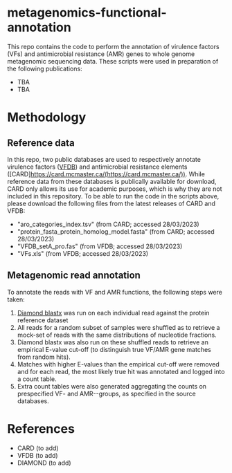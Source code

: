 # metagenomics-functional-annotation
This repo contains the code to perform the annotation of virulence factors (VFs) and antimicrobial resistance (AMR) genes to whole genome metagenomic sequencing data. These scripts were used in preparation of the following publications:
- TBA
- TBA

# Methodology
## Reference data

In this repo, two public databases are used to respectively annotate virulence factors ([VFDB](http://www.mgc.ac.cn/VFs/main.htm)) and antimicrobial resistance elements ([CARD]https://card.mcmaster.ca/(https://card.mcmaster.ca/)). While reference data from these databases is publically available for download, CARD only allows its use for academic purposes, which is why they are not included in this repository. To be able to run the code in the scripts above, please download the following files from the latest releases of CARD and VFDB:
- "aro_categories_index.tsv" (from CARD; accessed 28/03/2023)
- "protein_fasta_protein_homolog_model.fasta" (from CARD; accessed 28/03/2023)
- "VFDB_setA_pro.fas" (from VFDB; accessed 28/03/2023)
- "VFs.xls" (from VFDB; accessed 28/03/2023)

## Metagenomic read annotation

To annotate the reads with VF and AMR functions, the following steps were taken:
1. [Diamond blastx]() was run on each individual read against the protein reference dataset
2. All reads for a random subset of samples were shuffled as to retrieve a mock-set of reads with the same distributions of nucleotide fractions.
3. Diamond blastx was also run on these shuffled reads to retrieve an empirical E-value cut-off (to distinguish true VF/AMR gene matches from random hits).
4. Matches with higher E-values than the empirical cut-off were removed and for each read, the most likely true hit was annotated and logged into a count table.
5. Extra count tables were also generated aggregating the counts on prespecified VF- and AMR--groups, as specified in the source databases.

# References
- CARD (to add)
- VFDB (to add)
- DIAMOND (to add)
